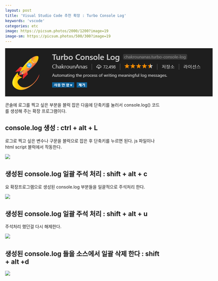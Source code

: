 ```yaml
---
layout: post
title: 'Visual Studio Code 추천 확장 : Turbo Console Log'
keywords: 'vscode'
categories: etc
image: https://picsum.photos/2000/1200?image=19
image-sm: https://picsum.photos/500/300?image=19
---
```


<img src="/assets/attach/201904/turbo-console-log.png" style="max-width:700px;">

콘솔에 로그를 찍고 싶은 부분을 블럭 잡은 다음에 단축키를 눌러서 console.log() 코드를 생성해 주는 확장 프로그램이다.

## console.log 생성 : ctrl + alt + L

로그로 찍고 싶은 변수나 구문을 블럭으로 잡은 후 단축키를 누르면 된다. js 파일이나 html script 블럭에서 작동한다.

<img src="https://camo.githubusercontent.com/b83125daaa0adac01f1b9c74a4d491c3465fcfc6/68747470733a2f2f696d6167652e6962622e636f2f6479737737702f696e736572745f6c6f675f6d6573736167652e676966" style="max-width:600px">

<ins class="adsbygoogle"
     style="display:block; text-align:center;"
     data-ad-layout="in-article"
     data-ad-format="fluid"
     data-ad-client="ca-pub-7073298118440059"
     data-ad-slot="8400970402"></ins>

<script>
     (adsbygoogle = window.adsbygoogle || []).push({});
</script>

## 생성된 console.log 일괄 주석 처리 : shift + alt + c

요 확장프로그램으로 생성된 console.log 부분들을 일괄적으로 주석처리 한다.

<img src="https://camo.githubusercontent.com/95d05b9a33605ec4b6aadb39d59d04b0872836fb/68747470733a2f2f696d6167652e6962622e636f2f655677544c392f636f6d6d656e745f6c6f675f6d657373616765732e676966" style="max-width:600px">

## 생성된 console.log 일괄 주석 처리 : shift + alt + u

주석처리 했던걸 다시 해제한다.

<img src="https://camo.githubusercontent.com/719fad6f4347aec1c9d8d2178af50ec767aebc2f/68747470733a2f2f696d6167652e6962622e636f2f6370397130392f756e636f6d6d656e745f6c6f675f6d657373616765732e676966" style="max-width:600px">

## 생성된 console.log 들을 소스에서 일괄 삭제 한다 : shift + alt +d

<img src="https://camo.githubusercontent.com/b07b5b62158308ed93921260ff4b4083f919e124/68747470733a2f2f696d6167652e6962622e636f2f6a76395574552f64656c6574655f616c6c5f6c6f675f6d657373616765732e676966" style="max-width:600px">
